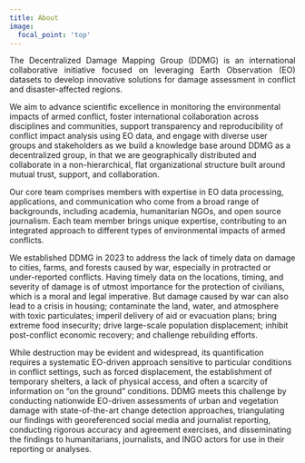 ```yaml
---
title: About
image:
  focal_point: 'top'
---
```

<p style='text-align: justify;'>
The Decentralized Damage Mapping Group (DDMG) is an international collaborative initiative focused on leveraging Earth Observation (EO) datasets to develop innovative solutions for damage assessment in conflict and disaster-affected regions.

We aim to advance scientific excellence in monitoring the environmental impacts of armed conflict, foster international collaboration across disciplines and communities, support transparency and reproducibility of conflict impact analysis using EO data, and engage with diverse user groups and stakeholders as we build a knowledge base around DDMG as a decentralized group, in that we are geographically distributed and collaborate in a non-hierarchical, flat organizational structure built around mutual trust, support, and collaboration. 

Our core team comprises members with expertise in EO data processing, applications, and communication who come from a broad range of backgrounds, including academia, humanitarian NGOs, and open source journalism. Each team member brings unique expertise, contributing to an integrated approach to different types of environmental impacts of armed conflicts. 

We established DDMG in 2023 to address the lack of timely data on damage to cities, farms, and forests caused by war, especially in protracted or under-reported conflicts. Having timely data on the locations, timing, and severity of damage is of utmost importance for the protection of civilians, which is a moral and legal imperative. But damage caused by war can also lead to a crisis in housing; contaminate the land, water, and atmosphere with toxic particulates; imperil delivery of aid or evacuation plans; bring extreme food insecurity; drive large-scale population displacement; inhibit post-conflict economic recovery; and challenge rebuilding efforts.

While destruction may be evident and widespread, its quantification requires a systematic EO-driven approach sensitive to particular conditions in conflict settings, such as forced displacement, the establishment of temporary shelters, a lack of physical access, and often a scarcity of information on “on the ground” conditions. DDMG meets this challenge by conducting nationwide EO-driven assessments of urban and vegetation damage with state-of-the-art change detection approaches, triangulating our findings with georeferenced social media and journalist reporting, conducting rigorous accuracy and agreement exercises, and disseminating the findings to humanitarians, journalists, and INGO actors for use in their reporting or analyses. 

</p>

<!--more-->
